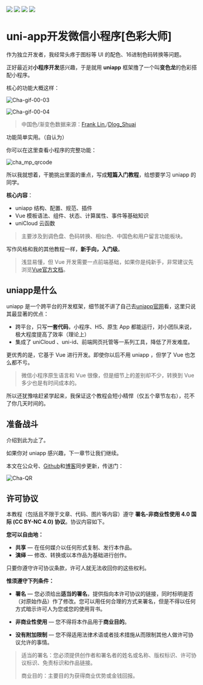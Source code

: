 [![](https://img.shields.io/badge/uniapp-x.x-orange.svg)](https://www.python.org/downloads/release/python-370/)
[![](https://img.shields.io/badge/vue-2.X-blue.svg)](https://getbootstrap.com/docs/4.1/getting-started/introduction/)
[![](https://img.shields.io/badge/HBuilder-3.5-green.svg)](https://docs.djangoproject.com/en/2.1/releases/2.1/)
[![](https://img.shields.io/badge/license-CC_BY_NC_4.0-000000.svg)](https://creativecommons.org/licenses/by-nc/4.0/)

# uni-app开发微信小程序[色彩大师]

作为独立开发者，我经常头疼于图标等 UI 的配色、16进制色码转换等问题。

正好最近对**小程序开发**感兴趣，于是就用 **uniapp** 框架撸了一个叫**变色龙**的色彩搭配小程序。

核心的功能大概这样：

![Cha-gif-00-03](https://blog.dusaiphoto.com/img-sufacego3/Cha-gif-00-03.gif)

![Cha-gif-00-04](https://blog.dusaiphoto.com/img-sufacego3/Cha-gif-00-04.gif)

> 中国色/渐变色数据来源：[Frank Lin.](http://www.2kil.com/)/[Dlog_Shuai](https://ext.dcloud.net.cn/plugin?id=3558)

功能简单实用。（自认为）

你可以在这里查看小程序的完整功能：

![cha_mp_qrcode](https://blog.dusaiphoto.com/img-sufacego3/cha_mp_qrcode.jpg)



所以我就想着，干脆挑出里面的重点，写成**短篇入门教程**，给想要学习 uniapp 的同学。

**核心内容**：

- uniapp 结构、配置、规范、插件
- Vue 模板语法、组件、状态、计算属性、事件等基础知识
- uniCloud 云函数

> 主要涉及到调色盘、色码转换、相似色、中国色和用户留言功能板块。

写作风格和我的其他教程一样，**新手向，入门级**。

> 浅显易懂，但 Vue 开发需要一点前端基础，如果你是纯新手，非常建议先浏览[Vue官方文档](https://cn.vuejs.org/)。

## uniapp是什么

uniapp 是一个跨平台的开发框架，细节就不讲了自己去[uniapp官网](https://uniapp.dcloud.net.cn/)看，这里只说其最显著的优点：

- 跨平台，只写**一套代码**，小程序、H5、原生 App 都能运行，对小团队来说，极大程度提高了效率（理论上）
- 集成了 uniCloud 、uni-id、前端网页托管等一系列工具，降低了开发难度。

更优秀的是，它基于 Vue 进行开发。即使你以后不用 uniapp ，但学了 Vue 也怎么都不亏。

> 微信小程序原生语言和 Vue 很像，但是细节上的差别却不少，转换到 Vue 多少也是有时间成本的。

所以还犹豫啥赶紧学起来，我保证这个教程会短小精悍（仅五个章节左右），花不了你几天时间的。

## 准备战斗

介绍到此为止了。

如果你对 uniapp 感兴趣，下一章节让我们继续。

本文在公众号、[Github](https://github.com/stacklens/chameleon-tutorial/tree/master/md)和[博客](https://www.dusaiphoto.com/)同步更新，传送门：

![Cha-QR](https://blog.dusaiphoto.com/img-sufacego3/Cha-QR.jpg)

## 许可协议

本教程（包括且不限于文章、代码、图片等内容）遵守 **署名-非商业性使用 4.0 国际 (CC BY-NC 4.0) 协议**。协议内容如下。

**您可以自由地：**

- **共享** — 在任何媒介以任何形式复制、发行本作品。
- **演绎** — 修改、转换或以本作品为基础进行创作。

只要你遵守许可协议条款，许可人就无法收回你的这些权利。

**惟须遵守下列条件：**

- **署名** — 您必须给出**适当的署名**，提供指向本许可协议的链接，同时标明是否（对原始作品）作了修改。您可以用任何合理的方式来署名，但是不得以任何方式暗示许可人为您或您的使用背书。
- **非商业性使用** — 您不得将本作品用于**商业目的**。

- **没有附加限制** — 您不得适用法律术语或者技术措施从而限制其他人做许可协议允许的事情。

> 适当的署名：您必须提供创作者和署名者的姓名或名称、版权标识、许可协议标识、免责标识和作品链接。
>
> 商业目的：主要目的为获得商业优势或金钱回报。
